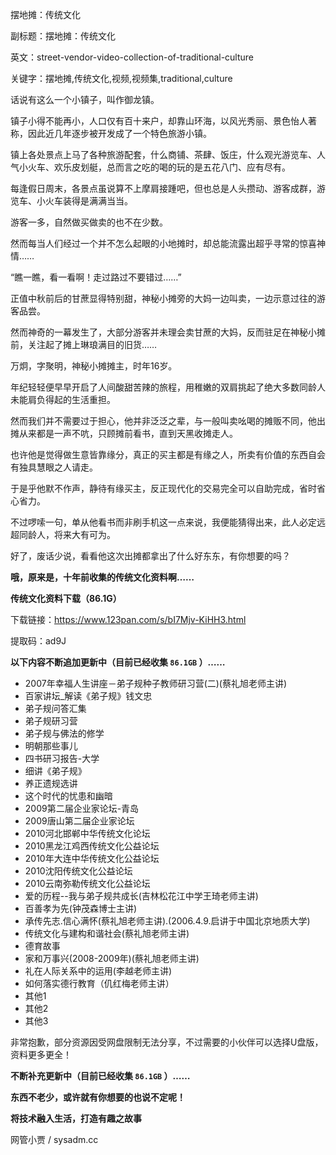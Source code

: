 摆地摊：传统文化

副标题：摆地摊：传统文化

英文：street-vendor-video-collection-of-traditional-culture

关键字：摆地摊,传统文化,视频,视频集,traditional,culture



话说有这么一个小镇子，叫作御龙镇。

镇子小得不能再小，人口仅有百十来户，却靠山环海，以风光秀丽、景色怡人著称，因此近几年逐步被开发成了一个特色旅游小镇。

镇上各处景点上马了各种旅游配套，什么商铺、茶肆、饭庄，什么观光游览车、人气小火车、欢乐皮划艇，总而言之吃的喝的玩的是五花八门、应有尽有。

每逢假日周末，各景点虽说算不上摩肩接踵吧，但也总是人头攒动、游客成群，游览车、小火车装得是满满当当。

游客一多，自然做买做卖的也不在少数。

然而每当人们经过一个并不怎么起眼的小地摊时，却总能流露出超乎寻常的惊喜神情……



“瞧一瞧，看一看啊！走过路过不要错过……”

正值中秋前后的甘蔗显得特别甜，神秘小摊旁的大妈一边叫卖，一边示意过往的游客品尝。

然而神奇的一幕发生了，大部分游客并未理会卖甘蔗的大妈，反而驻足在神秘小摊前，关注起了摊上琳琅满目的旧货……



万炯，字聚明，神秘小摊摊主，时年16岁。

年纪轻轻便早早开启了人间酸甜苦辣的旅程，用稚嫩的双肩挑起了绝大多数同龄人未能肩负得起的生活重担。

然而我们并不需要过于担心，他并非泛泛之辈，与一般叫卖吆喝的摊贩不同，他出摊从来都是一声不吭，只顾摊前看书，直到天黑收摊走人。

也许他是觉得做生意皆靠缘分，真正的买主都是有缘之人，所卖有价值的东西自会有独具慧眼之人请走。

于是乎他默不作声，静待有缘买主，反正现代化的交易完全可以自助完成，省时省心省力。

不过啰嗦一句，单从他看书而非刷手机这一点来说，我便能猜得出来，此人必定远超同龄人，将来大有可为。



好了，废话少说，看看他这次出摊都拿出了什么好东东，有你想要的吗？

**哦，原来是，十年前收集的传统文化资料啊……**



**传统文化资料下载（86.1G）**

下载链接：https://www.123pan.com/s/bI7Mjv-KiHH3.html

提取码：ad9J



**以下内容不断追加更新中（目前已经收集 `86.1GB` ）……**

* 2007年幸福人生讲座－弟子规种子教师研习营(二)(蔡礼旭老师主讲)
* 百家讲坛_解读《弟子规》钱文忠
* 弟子规问答汇集
* 弟子规研习营
* 弟子规与佛法的修学
* 明朝那些事儿
* 四书研习报告-大学
* 细讲《弟子规》
* 养正遗规选讲
* 这个时代的忧患和幽暗
* 2009第二届企业家论坛-青岛
* 2009唐山第二届企业家论坛
* 2010河北邯郸中华传统文化论坛
* 2010黑龙江鸡西传统文化公益论坛
* 2010年大连中华传统文化公益论坛
* 2010沈阳传统文化公益论坛
* 2010云南弥勒传统文化公益论坛
* 爱的历程--我与弟子规共成长(吉林松花江中学王琦老师主讲)
* 百善孝为先(钟茂森博士主讲)
* 承传先志.信心满怀(蔡礼旭老师主讲).(2006.4.9.启讲于中国北京地质大学)
* 传统文化与建构和谐社会(蔡礼旭老师主讲)
* 德育故事
* 家和万事兴(2008-2009年)(蔡礼旭老师主讲)
* 礼在人际关系中的运用(李越老师主讲)
* 如何落实德行教育（仉红梅老师主讲）
* 其他1
* 其他2
* 其他3



非常抱歉，部分资源因受网盘限制无法分享，不过需要的小伙伴可以选择U盘版，资料更多更全！



**不断补充更新中（目前已经收集 `86.1GB` ）……**

**东西不老少，或许就有你想要的也说不定呢！**



**将技术融入生活，打造有趣之故事**

网管小贾 / sysadm.cc

